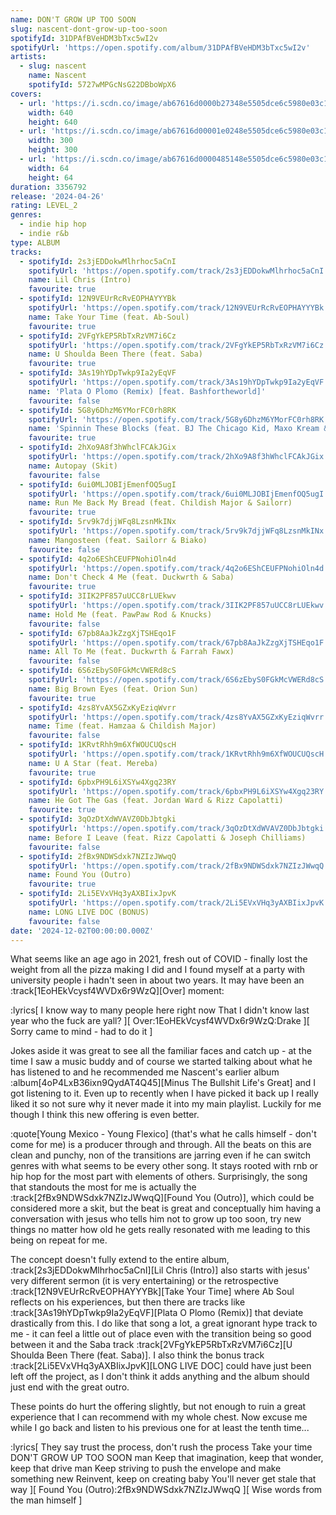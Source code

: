 ```yaml
---
name: DON'T GROW UP TOO SOON
slug: nascent-dont-grow-up-too-soon
spotifyId: 31DPAfBVeHDM3bTxc5wI2v
spotifyUrl: 'https://open.spotify.com/album/31DPAfBVeHDM3bTxc5wI2v'
artists:
  - slug: nascent
    name: Nascent
    spotifyId: 5727wMPGcNsG22DBboWpX6
covers:
  - url: 'https://i.scdn.co/image/ab67616d0000b27348e5505dce6c5980e03c10e2'
    width: 640
    height: 640
  - url: 'https://i.scdn.co/image/ab67616d00001e0248e5505dce6c5980e03c10e2'
    width: 300
    height: 300
  - url: 'https://i.scdn.co/image/ab67616d0000485148e5505dce6c5980e03c10e2'
    width: 64
    height: 64
duration: 3356792
release: '2024-04-26'
rating: LEVEL_2
genres:
  - indie hip hop
  - indie r&b
type: ALBUM
tracks:
  - spotifyId: 2s3jEDDokwMlhrhoc5aCnI
    spotifyUrl: 'https://open.spotify.com/track/2s3jEDDokwMlhrhoc5aCnI'
    name: Lil Chris (Intro)
    favourite: true
  - spotifyId: 12N9VEUrRcRvEOPHAYYYBk
    spotifyUrl: 'https://open.spotify.com/track/12N9VEUrRcRvEOPHAYYYBk'
    name: Take Your Time (feat. Ab-Soul)
    favourite: true
  - spotifyId: 2VFgYkEP5RbTxRzVM7i6Cz
    spotifyUrl: 'https://open.spotify.com/track/2VFgYkEP5RbTxRzVM7i6Cz'
    name: U Shoulda Been There (feat. Saba)
    favourite: true
  - spotifyId: 3As19hYDpTwkp9Ia2yEqVF
    spotifyUrl: 'https://open.spotify.com/track/3As19hYDpTwkp9Ia2yEqVF'
    name: 'Plata O Plomo (Remix) [feat. Bashfortheworld]'
    favourite: false
  - spotifyId: 5G8y6DhzM6YMorFC0rh8RK
    spotifyUrl: 'https://open.spotify.com/track/5G8y6DhzM6YMorFC0rh8RK'
    name: 'Spinnin These Blocks (feat. BJ The Chicago Kid, Maxo Kream & Paul Wall)'
    favourite: true
  - spotifyId: 2hXo9A8f3hWhclFCAkJGix
    spotifyUrl: 'https://open.spotify.com/track/2hXo9A8f3hWhclFCAkJGix'
    name: Autopay (Skit)
    favourite: false
  - spotifyId: 6ui0MLJOBIjEmenfOQ5ugI
    spotifyUrl: 'https://open.spotify.com/track/6ui0MLJOBIjEmenfOQ5ugI'
    name: Run Me Back My Bread (feat. Childish Major & Sailorr)
    favourite: true
  - spotifyId: 5rv9k7djjWFq8LzsnMkINx
    spotifyUrl: 'https://open.spotify.com/track/5rv9k7djjWFq8LzsnMkINx'
    name: Mangosteen (feat. Sailorr & Biako)
    favourite: false
  - spotifyId: 4q2o6EShCEUFPNohiOln4d
    spotifyUrl: 'https://open.spotify.com/track/4q2o6EShCEUFPNohiOln4d'
    name: Don't Check 4 Me (feat. Duckwrth & Saba)
    favourite: true
  - spotifyId: 3IIK2PF857uUCC8rLUEkwv
    spotifyUrl: 'https://open.spotify.com/track/3IIK2PF857uUCC8rLUEkwv'
    name: Hold Me (feat. PawPaw Rod & Knucks)
    favourite: false
  - spotifyId: 67pb8AaJkZzgXjTSHEqo1F
    spotifyUrl: 'https://open.spotify.com/track/67pb8AaJkZzgXjTSHEqo1F'
    name: All To Me (feat. Duckwrth & Farrah Fawx)
    favourite: false
  - spotifyId: 6S6zEbyS0FGkMcVWERd8cS
    spotifyUrl: 'https://open.spotify.com/track/6S6zEbyS0FGkMcVWERd8cS'
    name: Big Brown Eyes (feat. Orion Sun)
    favourite: true
  - spotifyId: 4zs8YvAX5GZxKyEziqWvrr
    spotifyUrl: 'https://open.spotify.com/track/4zs8YvAX5GZxKyEziqWvrr'
    name: Time (feat. Hamzaa & Childish Major)
    favourite: false
  - spotifyId: 1KRvtRhh9m6XfWOUCUQscH
    spotifyUrl: 'https://open.spotify.com/track/1KRvtRhh9m6XfWOUCUQscH'
    name: U A Star (feat. Mereba)
    favourite: true
  - spotifyId: 6pbxPH9L6iXSYw4Xgq23RY
    spotifyUrl: 'https://open.spotify.com/track/6pbxPH9L6iXSYw4Xgq23RY'
    name: He Got The Gas (feat. Jordan Ward & Rizz Capolatti)
    favourite: true
  - spotifyId: 3qOzDtXdWVAVZ0DbJbtgki
    spotifyUrl: 'https://open.spotify.com/track/3qOzDtXdWVAVZ0DbJbtgki'
    name: Before I Leave (feat. Rizz Capolatti & Joseph Chilliams)
    favourite: false
  - spotifyId: 2fBx9NDWSdxk7NZIzJWwqQ
    spotifyUrl: 'https://open.spotify.com/track/2fBx9NDWSdxk7NZIzJWwqQ'
    name: Found You (Outro)
    favourite: true
  - spotifyId: 2Li5EVxVHq3yAXBIixJpvK
    spotifyUrl: 'https://open.spotify.com/track/2Li5EVxVHq3yAXBIixJpvK'
    name: LONG LIVE DOC (BONUS)
    favourite: false
date: '2024-12-02T00:00:00.000Z'
---
```

What seems like an age ago in 2021, fresh out of COVID - finally lost the weight from all
the pizza making I did and I found myself at a party with university people i hadn't seen
in about two years. It may have been an :track[1EoHEkVcysf4WVDx6r9WzQ][Over] moment:

:lyrics[
  I know way to many people here right now
  That I didn't know last year who the fuck are yall?
][
  Over:1EoHEkVcysf4WVDx6r9WzQ:Drake
][
  Sorry came to mind - had to do it
]

Jokes aside it was great to see all the familiar faces and catch up - at the time I saw a
music buddy and of course we started talking about what he has listened to and he recommended
me Nascent's earlier album :album[4oP4LxB36ixn9QydAT4Q45][Minus The Bullshit Life's Great]
and I got listening to it. Even up to recently when
I have picked it back up I really liked it so not sure why it never made it into my main
playlist. Luckily for me though I think this new offering is even better.

:quote[Young Mexico - Young Flexico] (that's what he calls himself - don't come for me) is a
producer through and through. All the beats on this are clean and punchy, non of the
transitions are jarring even if he can switch genres with what seems to be every other song.
It stays rooted with rnb or hip hop for the most part with elements of others. Surprisingly,
the song that standouts the most for me is actually the :track[2fBx9NDWSdxk7NZIzJWwqQ][Found You (Outro)],
which could be considered more a skit, but the beat is great and conceptually him having a
conversation with jesus who tells him not to grow up too soon, try new things no matter how
old he gets really resonated with me leading to this being on repeat for me.

The concept doesn't fully extend to the entire album, :track[2s3jEDDokwMlhrhoc5aCnI][Lil Chris (Intro)]
also starts with jesus' very different sermon (it is very entertaining) or the retrospective
:track[12N9VEUrRcRvEOPHAYYYBk][Take Your Time] where Ab Soul reflects on his experiences, but then there
are tracks like :track[3As19hYDpTwkp9Ia2yEqVF][Plata O Plomo (Remix)] that deviate drastically from this.
I do like that song a lot, a great  ignorant hype track to me - it can feel a little out
of place even with the transition being so good between it and the Saba track
:track[2VFgYkEP5RbTxRzVM7i6Cz][U Shoulda Been There (feat. Saba)]. I also think the bonus track
:track[2Li5EVxVHq3yAXBIixJpvK][LONG LIVE DOC] could have just been left off the project, as
I don't think it adds anything and the album should just end with the great outro.

These points do hurt the offering slightly, but not enough to ruin
a great experience that I can recommend with my whole chest. Now excuse me while I go back
and listen to his previous one for at least the tenth time...

:lyrics[
  They say trust the process, don't rush the process
  Take your time
  DON'T GROW UP TOO SOON man
  Keep that imagination, keep that wonder, keep that drive man
  Keep striving to push the envelope and make something new
  Reinvent, keep on creating baby
  You'll never get stale that way
][
  Found You (Outro):2fBx9NDWSdxk7NZIzJWwqQ
][
  Wise words from the man himself
]
